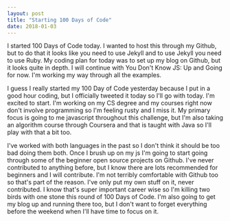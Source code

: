 ```yaml
---
layout: post
title: "Starting 100 Days of Code"
date: 2018-01-03
---
```


I started 100 Days of Code today. I wanted to host this through my Github, but to do that it looks like you need to use Jekyll and to use Jekyll you need to use Ruby. My coding plan for today was to set up my blog on Github, but it looks quite in depth. I will continue with You Don't Know JS: Up and Going for now. I'm working my way through all the examples.


I guess I really started my 100 Day of Code yesterday because I put in a good hour coding, but I officially tweeted it today so I'll go with today. I'm excited to start. I'm working on my CS degree and my courses right now don't involve programming so I'm feeling rusty and I miss it. My primary focus is going to me javascript throughout this challenge, but I'm also taking an algorithm course through Coursera and that is taught with Java so I'll play with that a bit too.


I've worked with both languages in the past so I don't think it should be too bad doing them both. Once I brush up on my js I'm going to start going through some of the beginner open source projects on Github. I've never contributed to anything before, but I know there are lots recommended for beginners and I will contribute. I'm not terribly comfortable with Github too so that's part of the reason. I've only put my own stuff on it, never contributed. I know that's super important career wise so I'm killing two birds with one stone this round of 100 Days of Code. I'm also going to get my blog up and running there too, but I don't want to forget everything before the weekend when I'll have time to focus on it.
